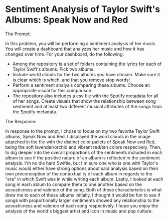 # Sentiment Analysis of Taylor Swift's Albums: Speak Now and Red

The Prompt:

In this problem, you will be performing a sentiment analysis of her music. You will create a dashboard that analyzes her music and how it has changed over time. For your dashboard, do the following:

  * Among the repository is a set of folders containing the lyrics for each of Taylor Swift's albums. Pick two albums. 
  * Include world clouds for the two albums you have chosen. Make sure it is clear which is which, and that you remove stop words!
  * Perform a sentiment analysis comparing these albums. Choose an appropriate visual for this comparison. 
  * The repository also includes a csv file with the Spotify metadata for all of her songs. Create visuals that show the relationship between song sentiment and at least two different musical      attributes of the songs from the Spotify metadata.

The Response:

In response to the prompt, I chose to focus on my two favorite Taylor Swift albums, Speak Now and Red. I displayed the word clouds in the image attatched in the file with the distinct color pallets of Speak Now and Red, being the soft lavender/orchid and vibrant red/tan colors respecively. Then, to dig deeper into the overall proportions of the sentiments included in each album to see if the positive nature of an album is reflected in the sentiment analysis. I'm no die hard Swiftie, but I'm sure one who is one with Taylor's music would either have strong options about said analysis based on their own preconception of the contextuality of each album in regards to the "era" in which Swift was in while writing each album. Lastly, I looked at each song in each ablum to compare them to one another based on the acousticness and valence of the song. Both of these characteristics is what drew me to each of these albums initially, I thought it would be fun to see if songs with proportionally larger sentiments showed any relationship to the acousticness and valence of each song respectively. I hope you enjoy the analysis of the world's biggest artist and icon in music and pop culture.
